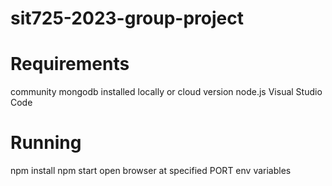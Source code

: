 # sit725-2023-group-project
# Requirements
community mongodb installed locally or cloud version
node.js
Visual Studio Code

# Running
npm install
npm start
open browser at specified PORT env variables
